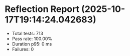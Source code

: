 # Reflection Report (2025-10-17T19:14:24.042683)

- Total tests: 713
- Pass rate: 100.00%
- Duration p95: 0 ms
- Failures: 0

